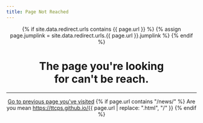 ```yaml
---
title: Page Not Reached
---
```

{% if site.data.redirect.urls contains {{ page.url }} %}
  {% assign page.jumplink = site.data.redirect.urls.{{ page.url }}.jumplink %}
{% endif %}
<style>
h1 {text-align: center;}
h4 {text-align: center;}
h3 {text-align: center;}
p {text-align: center;}
</style>
<style type="text/css">
  #left{
        text-align:left;
  }
  #right{
        text-align:right;
  }
</style>
<h1>The page you're looking<br>for can't be reach.</h1>
<hr>

<a href="javascript:history.go(-1);">Go to previous page you've visited</a>
{% if page.url contains "/news/" %}
Are you mean https://ttcps.github.io/{{ page.url | replace: ".html", "/" }}
{% endif %}
